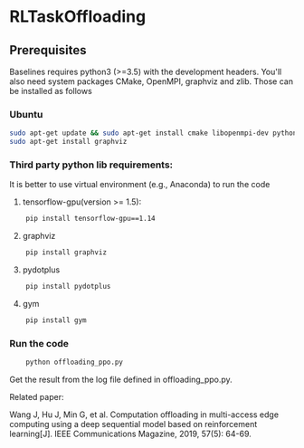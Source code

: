 # RLTaskOffloading

## Prerequisites 
Baselines requires python3 (>=3.5) with the development headers. You'll also need system packages CMake, OpenMPI, graphviz and zlib. Those can be installed as follows
### Ubuntu 
    
```bash
sudo apt-get update && sudo apt-get install cmake libopenmpi-dev python3-dev zlib1g-dev
sudo apt-get install graphviz
```

### Third party python lib requirements:
It is better to use virtual environment (e.g., Anaconda) to run the code

1. tensorflow-gpu(version >= 1.5):
```bash
	pip install tensorflow-gpu==1.14
```
2. graphviz
```bash
	pip install graphviz
```

3. pydotplus
```bash
	pip install pydotplus
```

4. gym
```bash
	pip install gym
```

### Run the code
```bash
	python offloading_ppo.py
```

Get the result from the log file defined in offloading_ppo.py. 

Related paper:

Wang J, Hu J, Min G, et al. Computation offloading in multi-access edge computing using a deep sequential model based on reinforcement learning[J]. IEEE Communications Magazine, 2019, 57(5): 64-69.